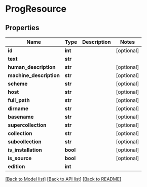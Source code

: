 # ProgResource

## Properties
Name | Type | Description | Notes
------------ | ------------- | ------------- | -------------
**id** | **int** |  | [optional] 
**text** | **str** |  | 
**human_description** | **str** |  | [optional] 
**machine_description** | **str** |  | [optional] 
**scheme** | **str** |  | [optional] 
**host** | **str** |  | [optional] 
**full_path** | **str** |  | [optional] 
**dirname** | **str** |  | [optional] 
**basename** | **str** |  | [optional] 
**supercollection** | **str** |  | [optional] 
**collection** | **str** |  | [optional] 
**subcollection** | **str** |  | [optional] 
**is_installation** | **bool** |  | [optional] 
**is_source** | **bool** |  | [optional] 
**edition** | **int** |  | 

[[Back to Model list]](../README.md#documentation-for-models) [[Back to API list]](../README.md#documentation-for-api-endpoints) [[Back to README]](../README.md)


